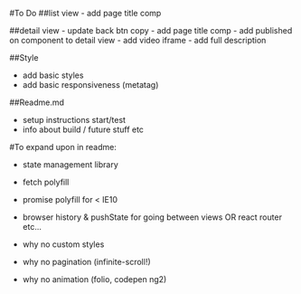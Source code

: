 #To Do
##list view
    - add page title comp

##detail view
    - update back btn copy
    - add page title comp
    - add published on component to detail view
    - add video iframe
    - add full description

##Style
  - add basic styles
  - add basic responsiveness (metatag)

##Readme.md
  - setup instructions start/test
  - info about build / future stuff etc


#To expand upon in readme:
  - state management library
  - fetch polyfill
  - promise polyfill for < IE10
  - browser history & pushState for going between views OR react router etc...

  - why no custom styles
  - why no pagination (infinite-scroll!)
  - why no animation (folio, codepen ng2)